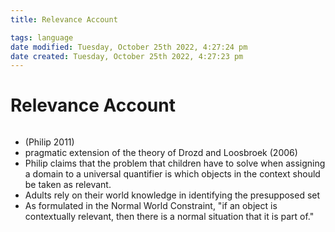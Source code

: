 ```yaml
---
title: Relevance Account

tags: language 
date modified: Tuesday, October 25th 2022, 4:27:24 pm
date created: Tuesday, October 25th 2022, 4:27:23 pm
---
```


# Relevance Account
```toc
```

- (Philip 2011)
- pragmatic extension of the theory of Drozd and Loosbroek (2006)
- Philip claims that the problem that children have to solve when assigning a domain to a universal quantifier is which objects in the context should be taken as relevant.
- Adults rely on their world knowledge in identifying the presupposed set
- As formulated in the Normal World Constraint, "if an object is contextually relevant, then there is a normal situation that it is part of."

